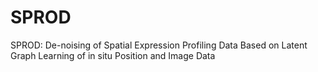 # SPROD
SPROD: De-noising of Spatial Expression Profiling Data Based on Latent Graph Learning of in situ Position and Image Data

